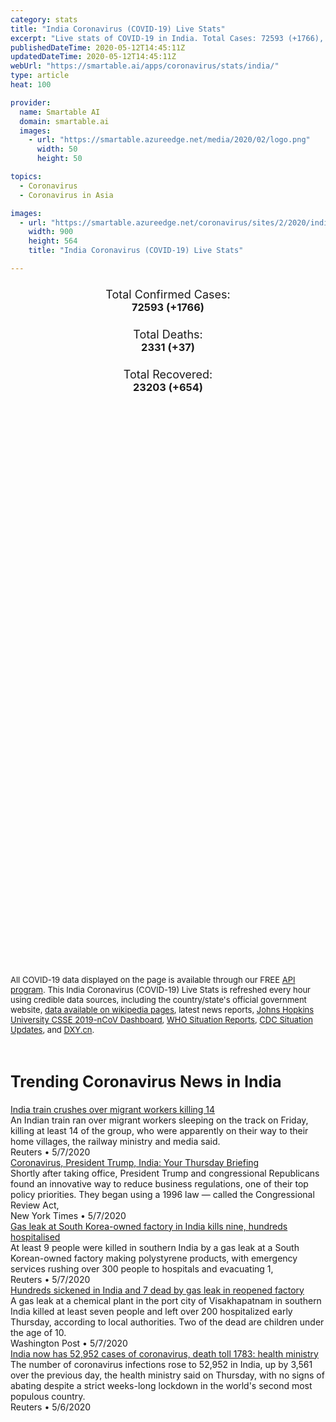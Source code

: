 ```yaml
---
category: stats
title: "India Coronavirus (COVID-19) Live Stats"
excerpt: "Live stats of COVID-19 in India. Total Cases: 72593 (+1766), Deaths: 2331 (+37), Recoveries: 23203(+654)."
publishedDateTime: 2020-05-12T14:45:11Z
updatedDateTime: 2020-05-12T14:45:11Z
webUrl: "https://smartable.ai/apps/coronavirus/stats/india/"
type: article
heat: 100

provider:
  name: Smartable AI
  domain: smartable.ai
  images:
    - url: "https://smartable.azureedge.net/media/2020/02/logo.png"
      width: 50
      height: 50

topics:
  - Coronavirus
  - Coronavirus in Asia

images:
  - url: "https://smartable.azureedge.net/coronavirus/sites/2/2020/india.jpg"
    width: 900
    height: 564
    title: "India Coronavirus (COVID-19) Live Stats"

---
```

<div class="total-stats" style="text-align: center;">
    <h3>
	    <div style="font-size: 18px; font-weight: 400;">Total Confirmed Cases:</div>
	    72593 (<span class='red'>+1766</span>)
    </h3>
    <h3>
	    <div style="font-size: 18px; font-weight: 400;">Total Deaths:</div>
	    2331 (<span class='red'>+37</span>)
    </h3>
    <h3>
	    <div style="font-size: 18px; font-weight: 400;">Total Recovered:</div>
	    23203 (<span class='green'>+654</span>)
    </h3>
</div>

<script type="text/javascript" src="https://www.gstatic.com/charts/loader.js"></script>

<div id="time_series_chart" style="width: 100%; height: 400px;"></div>
<script type="text/javascript">
  google.charts.load('current', {'packages':['corechart']});
  google.charts.setOnLoadCallback(drawChart);
  function drawChart() {
    var data = google.visualization.arrayToDataTable([
      ['Date', 'Total Cases', 'Total Deaths', 'Total Recovered'],
      ['1/22/2020', 0, 0, 0],['1/23/2020', 0, 0, 0],['1/24/2020', 0, 0, 0],['1/25/2020', 0, 0, 0],['1/26/2020', 0, 0, 0],['1/27/2020', 0, 0, 0],['1/28/2020', 0, 0, 0],['1/29/2020', 0, 0, 0],['1/30/2020', 1, 0, 0],['1/31/2020', 1, 0, 0],['2/1/2020', 1, 0, 0],['2/2/2020', 2, 0, 0],['2/3/2020', 3, 0, 0],['2/4/2020', 3, 0, 0],['2/5/2020', 3, 0, 0],['2/6/2020', 3, 0, 0],['2/7/2020', 3, 0, 0],['2/8/2020', 3, 0, 0],['2/9/2020', 3, 0, 0],['2/10/2020', 3, 0, 0],['2/11/2020', 3, 0, 0],['2/12/2020', 3, 0, 0],['2/13/2020', 3, 0, 0],['2/14/2020', 3, 0, 0],['2/15/2020', 3, 0, 0],['2/16/2020', 3, 0, 3],['2/17/2020', 3, 0, 3],['2/18/2020', 3, 0, 3],['2/19/2020', 3, 0, 3],['2/20/2020', 3, 0, 3],['2/21/2020', 3, 0, 3],['2/22/2020', 3, 0, 3],['2/23/2020', 3, 0, 3],['2/24/2020', 3, 0, 3],['2/25/2020', 3, 0, 3],['2/26/2020', 3, 0, 3],['2/27/2020', 3, 0, 3],['2/28/2020', 3, 0, 3],['2/29/2020', 3, 0, 3],['3/1/2020', 3, 0, 3],['3/2/2020', 5, 0, 3],['3/3/2020', 5, 0, 3],['3/4/2020', 28, 0, 3],['3/5/2020', 30, 0, 3],['3/6/2020', 31, 0, 3],['3/7/2020', 34, 0, 3],['3/8/2020', 39, 0, 3],['3/9/2020', 43, 0, 3],['3/10/2020', 56, 0, 4],['3/11/2020', 62, 1, 4],['3/12/2020', 75, 1, 4],['3/13/2020', 83, 2, 10],['3/14/2020', 105, 2, 10],['3/15/2020', 114, 2, 13],['3/16/2020', 129, 3, 13],['3/17/2020', 148, 3, 14],['3/18/2020', 171, 3, 15],['3/19/2020', 201, 5, 20],['3/20/2020', 275, 5, 23],['3/21/2020', 332, 5, 27],['3/22/2020', 425, 8, 27],['3/23/2020', 499, 10, 37],['3/24/2020', 562, 11, 40],['3/25/2020', 673, 13, 43],['3/26/2020', 747, 20, 66],['3/27/2020', 902, 20, 83],['3/28/2020', 987, 25, 87],['3/29/2020', 1024, 27, 95],['3/30/2020', 1251, 32, 102],['3/31/2020', 1590, 45, 148],['4/1/2020', 2032, 58, 148],['4/2/2020', 2567, 72, 192],['4/3/2020', 2567, 72, 192],['4/4/2020', 3588, 99, 229],['4/5/2020', 4314, 118, 328],['4/6/2020', 4778, 136, 382],['4/7/2020', 5356, 160, 468],['4/8/2020', 5916, 178, 506],['4/9/2020', 6771, 228, 635],['4/10/2020', 7600, 249, 774],['4/11/2020', 8446, 288, 969],['4/12/2020', 9240, 331, 1096],['4/13/2020', 10541, 358, 1205],['4/14/2020', 11555, 396, 1362],['4/15/2020', 12370, 422, 1508],['4/16/2020', 13495, 448, 1777],['4/17/2020', 14425, 488, 2045],['4/18/2020', 16365, 521, 2466],['4/19/2020', 17615, 559, 2854],['4/20/2020', 18658, 592, 3273],['4/21/2020', 20178, 645, 3976],['4/22/2020', 21797, 681, 4376],['4/23/2020', 23502, 722, 5012],['4/24/2020', 24530, 780, 5498],['4/25/2020', 26496, 825, 5939],['4/26/2020', 27977, 884, 6523],['4/27/2020', 29451, 939, 7137],['4/28/2020', 31360, 1008, 7747],['4/29/2020', 33062, 1079, 8437],['4/30/2020', 35043, 1154, 9068],['5/1/2020', 37371, 1238, 9943],['5/2/2020', 39980, 1323, 10819],['5/3/2020', 42670, 1395, 11782],['5/4/2020', 46476, 1571, 12849],['5/5/2020', 49436, 1695, 14183],['5/6/2020', 53045, 1787, 15331],['5/7/2020', 56409, 1890, 16790],['5/8/2020', 59765, 1986, 17897],['5/9/2020', 62939, 2109, 19358],['5/10/2020', 67259, 2212, 20969],['5/11/2020', 70827, 2294, 22549],['5/12/2020', 72593, 2331, 23203],
    ]);
    var options = {
      curveType: 'none',
      chartArea: {'width': '80%', 'height': '80%'},
      legend: { position: 'top' },
      lineWidth: 5,
      colors: ['#f60109', '#444444', '#81B71F']
    };
    var chart = new google.visualization.LineChart(document.getElementById('time_series_chart'));
    chart.draw(data, options);
  }
</script>

<div id="geo_chart" style="width: 100%; height: 500px;"></div>
<script type="text/javascript">
  google.charts.load('current', {
    'packages':['geochart'],
    'mapsApiKey': 'AIzaSyDk1HhVhLaveyKrUhhHZ5YwzIpEcbdal6U'
  });
  google.charts.setOnLoadCallback(drawRegionsMap);
  function drawRegionsMap() {
    var data = google.visualization.arrayToDataTable([
      ['Location', 'Total Cases', 'Total Deaths'],
      ["India", 72593, 2331]
    ]);
    var options = {
      backgroundColor: {fill:'transparent',stroke:'#FFF' ,strokeWidth:0 }, 
      region: 'IN',
      resolution: 'countries', 
      legend: 'none',
      colorAxis: {
          colors: ['#FFE2E2', '#f60109']
      }
    };
    var chart = new google.visualization.GeoChart(document.getElementById('geo_chart'));
    chart.draw(data, options);
  };
</script>



<span style="font-size: 13px">All COVID-19 data displayed on the page is available through our FREE <a href="https://developer.smartable.ai">API program</a>. This India Coronavirus (COVID-19) Live Stats is refreshed every hour using credible data sources, including the country/state's official government website, <a href="https://en.wikipedia.org/wiki/2019%E2%80%9320_coronavirus_pandemic" target="_blank">data available on wikipedia pages</a>, latest news reports, <a href="https://systems.jhu.edu/research/public-health/ncov/" target="_blank">Johns Hopkins University CSSE 2019-nCoV Dashboard</a>, <a href="https://www.who.int/emergencies/diseases/novel-coronavirus-2019/situation-reports" target="_blank">WHO Situation Reports</a>, <a href="https://www.cdc.gov/coronavirus/2019-ncov/index.html" target="_blank">CDC Situation Updates</a>, and <a href="https://ncov.dxy.cn/ncovh5/view/pneumonia" target="_blank">DXY.cn</a>.</span>


<h2 id="news" class="center" style="margin-top: 60px; font-size: 25px;">Trending Coronavirus News in India</h2>
<div class="row">
<div class="col-md-6 col-sm-12">
  <div class="content-card">
	<a href="https://www.reuters.com/article/us-health-coronavirus-india-idUSKBN22K0DK"><div class="card-image" style="background-image: url(https://s4.reutersmedia.net/resources_v3/images/rcom-default.png)"></div></a>
	<div class="content">
		<div class="card-title"><a href="https://www.reuters.com/article/us-health-coronavirus-india-idUSKBN22K0DK">India train crushes over migrant workers killing 14</a></div>
		<div class="card-excerpt">An Indian train ran over migrant workers sleeping on the track on Friday, killing at least 14 of the group, who were apparently on their way to their home villages, the railway ministry and media said.</div>
		<div class="card-meta">
			<span class="card-provider">Reuters</span> • <span class="card-date">5/7/2020</span>
		</div>
	</div>
  </div>
</div>
<div class="col-md-6 col-sm-12">
  <div class="content-card">
	<a href="https://www.nytimes.com/2020/05/07/briefing/coronavirus-president-trump-india-your-thursday-briefing.html"><div class="card-image" style="background-image: url(https://static01.nyt.com/images/2018/12/05/climate/07ambriefing-promo3/05CLI-COAL-facebookJumbo.jpg)"></div></a>
	<div class="content">
		<div class="card-title"><a href="https://www.nytimes.com/2020/05/07/briefing/coronavirus-president-trump-india-your-thursday-briefing.html">Coronavirus, President Trump, India: Your Thursday Briefing</a></div>
		<div class="card-excerpt">Shortly after taking office, President Trump and congressional Republicans found an innovative way to reduce business regulations, one of their top policy priorities. They began using a 1996 law — called the Congressional Review Act,</div>
		<div class="card-meta">
			<span class="card-provider">New York Times</span> • <span class="card-date">5/7/2020</span>
		</div>
	</div>
  </div>
</div>
<div class="col-md-6 col-sm-12">
  <div class="content-card">
	<a href="https://www.reuters.com/article/us-india-disaster-idUSKBN22J092"><div class="card-image" style="background-image: url(https://s2.reutersmedia.net/resources/r/?m=02&d=20200507&t=2&i=1517776583&w=&fh=545px&fw=&ll=&pl=&sq=&r=LYNXMPEG460NE)"></div></a>
	<div class="content">
		<div class="card-title"><a href="https://www.reuters.com/article/us-india-disaster-idUSKBN22J092">Gas leak at South Korea-owned factory in India kills nine, hundreds hospitalised</a></div>
		<div class="card-excerpt">At least 9 people were killed in southern India by a gas leak at a South Korean-owned factory making polystyrene products, with emergency services rushing over 300 people to hospitals and evacuating 1,</div>
		<div class="card-meta">
			<span class="card-provider">Reuters</span> • <span class="card-date">5/7/2020</span>
		</div>
	</div>
  </div>
</div>
<div class="col-md-6 col-sm-12">
  <div class="content-card">
	<a href="https://www.washingtonpost.com/world/asia_pacific/hundreds-sickened-in-india-and-7-dead-by-gas-leak-in-reopened-factory/2020/05/07/2fe3000e-902b-11ea-9322-a29e75effc93_story.html"><div class="card-image" style="background-image: url(https://www.washingtonpost.com/resizer/Rsj0FdRI9eldzKrUbczsg---2gU=/1440x0/smart/arc-anglerfish-washpost-prod-washpost.s3.amazonaws.com/public/JMPEKPUQGII6VKOAOO4TIIWWSE.jpg)"></div></a>
	<div class="content">
		<div class="card-title"><a href="https://www.washingtonpost.com/world/asia_pacific/hundreds-sickened-in-india-and-7-dead-by-gas-leak-in-reopened-factory/2020/05/07/2fe3000e-902b-11ea-9322-a29e75effc93_story.html">Hundreds sickened in India and 7 dead by gas leak in reopened factory</a></div>
		<div class="card-excerpt">A gas leak at a chemical plant in the port city of Visakhapatnam in southern India killed at least seven people and left over 200 hospitalized early Thursday, according to local authorities. Two of the dead are children under the age of 10.</div>
		<div class="card-meta">
			<span class="card-provider">Washington Post</span> • <span class="card-date">5/7/2020</span>
		</div>
	</div>
  </div>
</div>
<div class="col-md-6 col-sm-12">
  <div class="content-card">
	<a href="https://www.reuters.com/article/us-health-coronavirus-india-cases-idUSKBN22J0BN"><div class="card-image" style="background-image: url(https://s4.reutersmedia.net/resources/r/?m=02&d=20200507&t=2&i=1517746630&w=&fh=545px&fw=&ll=&pl=&sq=&r=LYNXMPEG4605W)"></div></a>
	<div class="content">
		<div class="card-title"><a href="https://www.reuters.com/article/us-health-coronavirus-india-cases-idUSKBN22J0BN">India now has 52,952 cases of coronavirus, death toll 1783: health ministry</a></div>
		<div class="card-excerpt">The number of coronavirus infections rose to 52,952 in India, up by 3,561 over the previous day, the health ministry said on Thursday, with no signs of abating despite a strict weeks-long lockdown in the world's second most populous country.</div>
		<div class="card-meta">
			<span class="card-provider">Reuters</span> • <span class="card-date">5/6/2020</span>
		</div>
	</div>
  </div>
</div>

</div>

